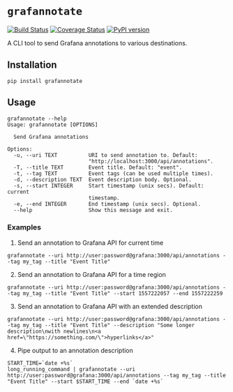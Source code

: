 # `grafannotate`

[![Build Status](https://travis-ci.org/devopsmakers/python-grafannotate.svg?branch=master)](https://travis-ci.org/devopsmakers/python-grafannotate)
[![Coverage Status](https://coveralls.io/repos/github/devopsmakers/python-grafannotate/badge.svg?branch=master)](https://coveralls.io/github/devopsmakers/python-grafannotate?branch=master)
[![PyPI version](https://badge.fury.io/py/grafannotate.svg)](https://badge.fury.io/py/grafannotate)

A CLI tool to send Grafana annotations to various destinations.

## Installation
```
pip install grafannotate
```

## Usage

```
grafannotate --help
Usage: grafannotate [OPTIONS]

  Send Grafana annotations

Options:
  -u, --uri TEXT          URI to send annotation to. Default:
                          "http://localhost:3000/api/annotations".
  -T, --title TEXT        Event title. Default: "event".
  -t, --tag TEXT          Event tags (can be used multiple times).
  -d, --description TEXT  Event description body. Optional.
  -s, --start INTEGER     Start timestamp (unix secs). Default: current
                          timestamp.
  -e, --end INTEGER       End timestamp (unix secs). Optional.
  --help                  Show this message and exit.
  ```

### Examples
1. Send an annotation to Grafana API for current time
```
grafannotate --uri http://user:password@grafana:3000/api/annotations --tag my_tag --title "Event Title"
```

2. Send an annotation to Grafana API for a time region
```
grafannotate --uri http://user:password@grafana:3000/api/annotations --tag my_tag --title "Event Title" --start 1557222057 --end 1557222259
```

3. Send an annotation to Grafana API with an extended description
```
grafannotate --uri http://user:password@grafana:3000/api/annotations --tag my_tag --title "Event Title" --description "Some longer description\nwith newlines\n<a href=\"https://something.com/\">hyperlinks</a>"
```

4. Pipe output to an annotation description
```
START_TIME=`date +%s`
long_running_command | grafannotate --uri http://user:password@grafana:3000/api/annotations --tag my_tag --title "Event Title" --start $START_TIME --end `date +%s`
```
